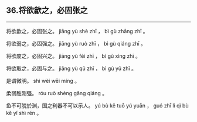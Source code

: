 ## 36.将欲歙之，必固张之
---


<ruby><rbc><rb> 将欲歙之，必固张之。 </rb></rbc>
  <rtc><rt> jiāng  yù  shè  zhī ， bì  gù  zhāng  zhī 。</rt></rtc>
</ruby>

<ruby><rbc><rb> 将欲弱之，必固强之。 </rb></rbc>
  <rtc><rt> jiāng  yù  ruò  zhī ， bì  gù  qiáng  zhī 。</rt></rtc>
</ruby>

<ruby><rbc><rb> 将欲废之，必固兴之。 </rb></rbc>
  <rtc><rt> jiāng  yù  fèi  zhī ， bì  gù  xìng  zhī 。</rt></rtc>
</ruby>

<ruby><rbc><rb> 将欲取之，必固与之。 </rb></rbc>
  <rtc><rt> jiāng  yù  qǔ  zhī ， bì  gù  yǔ  zhī 。</rt></rtc>
</ruby>

<ruby><rbc><rb> 是谓微明。 </rb></rbc>
  <rtc><rt> shì  wèi  wēi  míng 。</rt></rtc>
</ruby>

<ruby><rbc><rb> 柔弱胜刚强。 </rb></rbc>
  <rtc><rt> róu  ruò  shèng  gāng  qiáng 。</rt></rtc>
</ruby>

<ruby><rbc><rb> 鱼不可脱於渊，国之利器不可以示人。 </rb></rbc>
  <rtc><rt> yú  bù  kě  tuō  yú  yuān ， guó  zhī  lì  qì  bù  kě  yǐ  shì  rén 。</rt></rtc>
</ruby>

<ruby><rbc><rb>   </rb></rbc>
  <rtc><rt> </rt></rtc>
</ruby>

